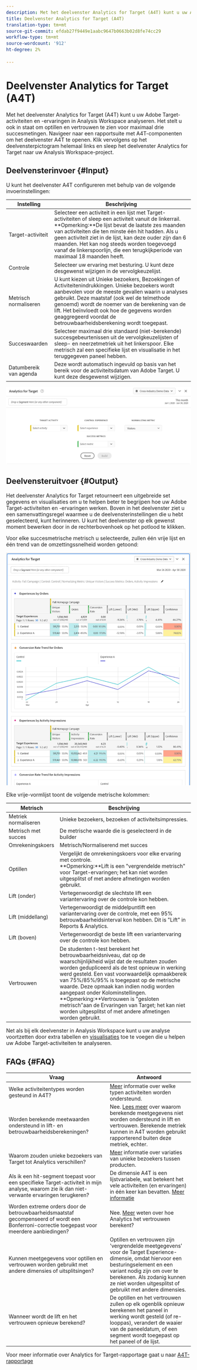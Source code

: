 ```yaml
---
description: Met het deelvenster Analytics for Target (A4T) kunt u uw Adobe Target-activiteiten en -ervaringen in Analysis Workspace analyseren.
title: Deelvenster Analytics for Target (A4T)
translation-type: tm+mt
source-git-commit: efdab27f9449e1aabc9647b0663b02d8fe74cc29
workflow-type: tm+mt
source-wordcount: '912'
ht-degree: 2%

---
```



# Deelvenster Analytics for Target (A4T)

Met het deelvenster Analytics for Target (A4T) kunt u uw Adobe Target-activiteiten en -ervaringen in Analysis Workspace analyseren. Het stelt u ook in staat om optillen en vertrouwen te zien voor maximaal drie succesmetingen. Navigeer naar een rapportsuite met A4T-componenten om het deelvenster A4T te openen. Klik vervolgens op het deelvensterpictogram helemaal links en sleep het deelvenster Analytics for Target naar uw Analysis Workspace-project.

## Deelvensterinvoer {#Input}

U kunt het deelvenster A4T configureren met behulp van de volgende invoerinstellingen:

| Instelling | Beschrijving |
|---|---|
| Target-activiteit | Selecteer een activiteit in een lijst met Target-activiteiten of sleep een activiteit vanuit de linkerrail.<br>**Opmerking:**De lijst bevat de laatste zes maanden van activiteiten die ten minste één hit hadden. Als u geen activiteit ziet in de lijst, kan deze ouder zijn dan 6 maanden. Het kan nog steeds worden toegevoegd vanaf de linkerspoorlijn, die een terugkijkperiode van maximaal 18 maanden heeft. |
| Controle | Selecteer uw ervaring met besturing. U kunt deze desgewenst wijzigen in de vervolgkeuzelijst. |
| Metrisch normaliseren | U kunt kiezen uit Unieke bezoekers, Bezoekingen of Activiteitenindrukkingen. Unieke bezoekers wordt aanbevolen voor de meeste gevallen waarin u analyses gebruikt. Deze maatstaf (ook wel de telmethode genoemd) wordt de noemer van de berekening van de lift. Het beïnvloedt ook hoe de gegevens worden geaggregeerd voordat de betrouwbaarheidsberekening wordt toegepast. |
| Succeswaarden | Selecteer maximaal drie standaard (niet-berekende) succesgebeurtenissen uit de vervolgkeuzelijsten of sleep- en neerzetmetriek uit het linkerspoor. Elke metrisch zal een specifieke lijst en visualisatie in het teruggegeven paneel hebben. |
| Datumbereik van agenda | Deze wordt automatisch ingevuld op basis van het bereik voor de activiteitsdatum van Adobe Target. U kunt deze desgewenst wijzigen. |

![Deelvensterbouwer](assets/a4t-panel-builder2.png)

## Deelvensteruitvoer {#Output}

Het deelvenster Analytics for Target retourneert een uitgebreide set gegevens en visualisaties om u te helpen beter te begrijpen hoe uw Adobe Target-activiteiten en -ervaringen werken. Boven in het deelvenster ziet u een samenvattingsregel waarmee u de deelvensterinstellingen die u hebt geselecteerd, kunt herinneren. U kunt het deelvenster op elk gewenst moment bewerken door in de rechterbovenhoek op het potlood te klikken.

Voor elke succesmetrische metrisch u selecteerde, zullen één vrije lijst en één trend van de omzettingssnelheid worden getoond:

![Gerenderd](assets/a4t-rendered.png)


Elke vrije-vormlijst toont de volgende metrische kolommen:

| Metrisch | Beschrijving |
|---|---|
| Metriek normaliseren | Unieke bezoekers, bezoeken of activiteitsimpressies. |
| Metrisch met succes | De metrische waarde die is geselecteerd in de builder |
| Omrekeningskoers | Metrisch/Normaliserend met succes |
| Optillen | Vergelijkt de omrekeningskoers voor elke ervaring met controle.<br>**Opmerking:**Lift is een &quot;vergrendelde metrisch&quot; voor Target-ervaringen; het kan niet worden uitgesplitst of met andere afmetingen worden gebruikt. |
| Lift (onder) | Vertegenwoordigt de slechtste lift een variantervaring over de controle kon hebben. |
| Lift (middellang) | Vertegenwoordigt de middelpuntlift een variantervaring over de controle, met een 95% betrouwbaarheidsinterval kon hebben. Dit is &quot;Lift&quot; in Reports &amp; Analytics. |
| Lift (boven) | Vertegenwoordigt de beste lift een variantervaring over de controle kon hebben. |
| Vertrouwen | De studenten t-test berekent het betrouwbaarheidsniveau, dat op de waarschijnlijkheid wijst dat de resultaten zouden worden gedupliceerd als de test opnieuw in werking werd gesteld. Een vast voorwaardelijk opmaakbereik van 75%/85%/95% is toegepast op de metrische waarde. Deze opmaak kan indien nodig worden aangepast onder Kolominstellingen. <br>**Opmerking:**Vertrouwen is &quot;gesloten metrisch&quot;aan de Ervaringen van Target; het kan niet worden uitgesplitst of met andere afmetingen worden gebruikt. |

Net als bij elk deelvenster in Analysis Workspace kunt u uw analyse voortzetten door extra tabellen en [visualisaties](https://docs.adobe.com/content/help/en/analytics/analyze/analysis-workspace/visualizations/freeform-analysis-visualizations.html) toe te voegen die u helpen uw Adobe Target-activiteiten te analyseren.

## FAQs {#FAQ}

| Vraag | Antwoord |
|---|---|
| Welke activiteitentypes worden gesteund in A4T? | [Meer](https://docs.adobe.com/content/help/en/target/using/integrate/a4t/a4t-faq/a4t-faq-activity-setup.html) informatie over welke typen activiteiten worden ondersteund. |
| Worden berekende meetwaarden ondersteund in lift- en betrouwbaarheidsberekeningen? | Nee. [Lees meer](https://docs.adobe.com/content/help/en/target/using/integrate/a4t/a4t-faq/a4t-faq-lift-and-confidence.html) over waarom berekende meetgegevens niet worden ondersteund in lift en vertrouwen. Berekende metriek kunnen in A4T worden gebruikt rapporterend buiten deze metriek, echter. |
| Waarom zouden unieke bezoekers van Target tot Analytics verschillen? | [Meer](https://docs.adobe.com/content/help/en/target/using/integrate/a4t/a4t-faq/a4t-faq-viewing-reports.html) informatie over variaties van unieke bezoekers tussen producten. |
| Als ik een hit-segment toepast voor een specifieke Target-activiteit in mijn analyse, waarom zie ik dan niet-verwante ervaringen terugkeren? | De dimensie A4T is een lijstvariabele, wat betekent het vele activiteiten (en ervaringen) in één keer kan bevatten. [Meer informatie](https://docs.adobe.com/content/help/en/target/using/integrate/a4t/a4t-faq/a4t-faq-viewing-reports.html) |
| Worden extreme orders door de betrouwbaarheidsmaatstaf gecompenseerd of wordt een Bonferroni-correctie toegepast voor meerdere aanbiedingen? | Nee. [Meer](https://docs.adobe.com/content/help/en/target/using/integrate/a4t/a4t-faq/a4t-faq-lift-and-confidence.html) weten over hoe Analytics het vertrouwen berekent? |
| Kunnen meetgegevens voor optillen en vertrouwen worden gebruikt met andere dimensies of uitsplitsingen? | Optillen en vertrouwen zijn &#39;vergrendelde meetgegevens&#39; voor de Target Experience-dimensie, omdat hiervoor een besturingselement en een variant nodig zijn om over te berekenen. Als zodanig kunnen ze niet worden uitgesplitst of gebruikt met andere dimensies. |
| Wanneer wordt de lift en het vertrouwen opnieuw berekend? | De optillen en het vertrouwen zullen op elk ogenblik opnieuw berekenen het paneel in werking wordt gesteld (of re-looppas), verandert de waaier van de paneeldatum, of een segment wordt toegepast op het paneel of de lijst. |

Voor meer informatie over Analytics for Target-rapportage gaat u naar [A4T-rapportage](https://docs.adobe.com/content/help/en/target/using/integrate/a4t/reporting.html)
